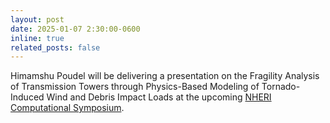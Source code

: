 ```yaml
---
layout: post
date: 2025-01-07 2:30:00-0600
inline: true
related_posts: false
---
```


Himamshu Poudel will be delivering a presentation on the Fragility Analysis of Transmission Towers through Physics-Based Modeling of Tornado-Induced Wind and Debris Impact Loads at the upcoming <a href="https://simcenter.designsafe-ci.org/nheri-computational-symposium/2025/">NHERI Computational Symposium</a>.